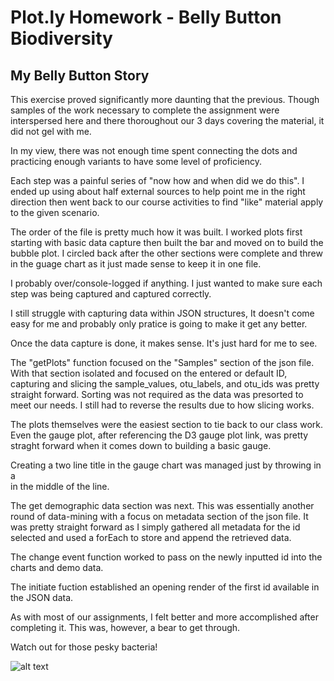 # Plot.ly Homework - Belly Button Biodiversity 

## My Belly Button Story

This exercise proved significantly more daunting that the previous. Though samples of the work necessary to complete the assignment were interspersed here and there thoroughout our 3 days covering the material, it did not gel with me. 

In my view, there was not enough time spent connecting the dots and practicing enough variants to have some level of proficiency. 

Each step was a painful series of "now how and when did we do this". I ended up using about half external sources to help point me in the right direction then went back to our course activities to find "like" material apply to the given scenario. 

The order of the file is pretty much how it was built. I worked plots first starting with basic data capture then built the bar and moved on to build the bubble plot. I circled back after the other sections were complete and threw in the guage chart as it just made sense to keep it in one file. 

I probably over/console-logged if anything. I just wanted to make sure each step was being captured and captured correctly. 

I still struggle with capturing data within JSON structures, It doesn't come easy for me and probably only pratice is going to make it get any better. 

Once the data capture is done, it makes sense. It's just hard for me to see. 

The "getPlots" function focused on the "Samples" section of the json file. With that section isolated and focused on the entered or default ID, capturing and slicing the sample_values, otu_labels, and otu_ids was pretty straight forward. Sorting was not required as the data was presorted to meet our needs. I still had to reverse the results due to how slicing works. 

The plots themselves were the easiest section to tie back to our class work. Even the gauge plot, after referencing the D3 gauge plot link, was pretty straght forward when it comes down to building a basic gauge.

Creating a two line title in the gauge chart was managed just by throwing in a <br> in the middle of the line.

The get demographic data section was next. This was essentially another round of data-mining with a focus on metadata section of the json file. It was pretty straight forward as I simply gathered all metadata for the id selected and used a forEach to store and append the retrieved data. 

The change event function worked to pass on the newly inputted id into the charts and demo data.

The initiate fuction established an opening render of the first id available in the JSON data. 

As with most of our assignments, I felt better and more accomplished after completing it. This was, however, a bear to get through. 

Watch out for those pesky bacteria!

![alt text](http://robdunnlab.com/wp-content/uploads/microbes-sem.jpg)


